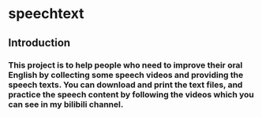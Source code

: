 # speechtext

## Introduction
 
### This project is to help people who need to improve their oral English by collecting some speech videos and providing the speech texts. You can download and print the text files, and practice the  speech content by following the videos which you can see in my bilibili channel. 
